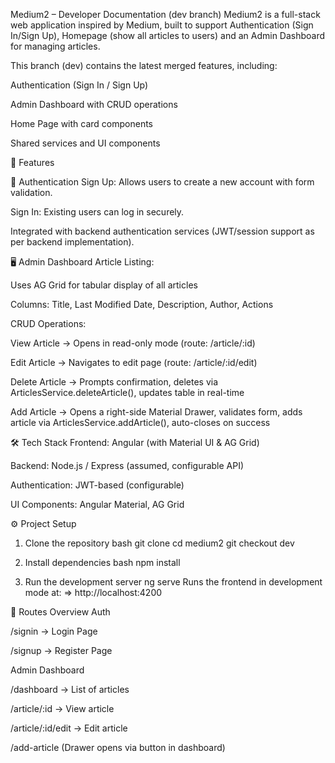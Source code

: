 Medium2 – Developer Documentation (dev branch)
Medium2 is a full-stack web application inspired by Medium, built to support Authentication (Sign In/Sign Up), Homepage (show all articles to users) and an Admin Dashboard for managing articles.

This branch (dev) contains the latest merged features, including:

Authentication (Sign In / Sign Up)

Admin Dashboard with CRUD operations

Home Page with card components

Shared services and UI components

🚀 Features

🔐 Authentication
Sign Up: Allows users to create a new account with form validation.

Sign In: Existing users can log in securely.

Integrated with backend authentication services (JWT/session support as per backend implementation).

🖥️ Admin Dashboard
Article Listing:

Uses AG Grid for tabular display of all articles

Columns: Title, Last Modified Date, Description, Author, Actions

CRUD Operations:

View Article → Opens in read-only mode (route: /article/:id)

Edit Article → Navigates to edit page (route: /article/:id/edit)

Delete Article → Prompts confirmation, deletes via ArticlesService.deleteArticle(), updates table in real-time

Add Article → Opens a right-side Material Drawer, validates form, adds article via ArticlesService.addArticle(), auto-closes on success

🛠️ Tech Stack
Frontend: Angular (with Material UI & AG Grid)

Backend: Node.js / Express (assumed, configurable API)

Authentication: JWT-based (configurable)

UI Components: Angular Material, AG Grid

⚙️ Project Setup
1. Clone the repository
bash
git clone <repo-url>
cd medium2
git checkout dev
2. Install dependencies
bash
npm install

4. Run the development server
ng serve
Runs the frontend in development mode at:
=> http://localhost:4200


📌 Routes Overview
Auth

/signin → Login Page

/signup → Register Page

Admin Dashboard

/dashboard → List of articles

/article/:id → View article

/article/:id/edit → Edit article

/add-article (Drawer opens via button in dashboard)
